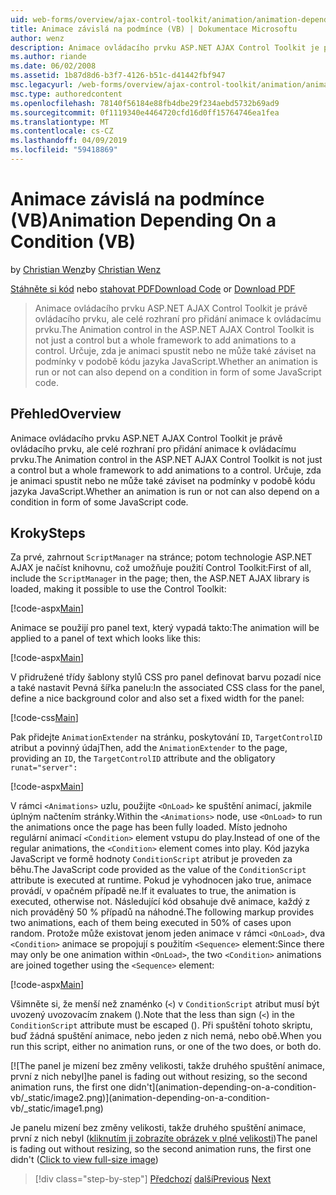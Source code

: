 ```yaml
---
uid: web-forms/overview/ajax-control-toolkit/animation/animation-depending-on-a-condition-vb
title: Animace závislá na podmínce (VB) | Dokumentace Microsoftu
author: wenz
description: Animace ovládacího prvku ASP.NET AJAX Control Toolkit je právě ovládacího prvku, ale celé rozhraní pro přidání animace k ovládacímu prvku. Určuje, zda je animace...
ms.author: riande
ms.date: 06/02/2008
ms.assetid: 1b87d8d6-b3f7-4126-b51c-d41442fbf947
msc.legacyurl: /web-forms/overview/ajax-control-toolkit/animation/animation-depending-on-a-condition-vb
msc.type: authoredcontent
ms.openlocfilehash: 78140f56184e88fb4dbe29f234aebd5732b69ad9
ms.sourcegitcommit: 0f1119340e4464720cfd16d0ff15764746ea1fea
ms.translationtype: MT
ms.contentlocale: cs-CZ
ms.lasthandoff: 04/09/2019
ms.locfileid: "59418869"
---
```

# <a name="animation-depending-on-a-condition-vb"></a><span data-ttu-id="eb5fe-104">Animace závislá na podmínce (VB)</span><span class="sxs-lookup"><span data-stu-id="eb5fe-104">Animation Depending On a Condition (VB)</span></span>

<span data-ttu-id="eb5fe-105">by [Christian Wenz](https://github.com/wenz)</span><span class="sxs-lookup"><span data-stu-id="eb5fe-105">by [Christian Wenz](https://github.com/wenz)</span></span>

<span data-ttu-id="eb5fe-106">[Stáhněte si kód](http://download.microsoft.com/download/f/9/a/f9a26acd-8df4-4484-8a18-199e4598f411/Animation4.vb.zip) nebo [stahovat PDF](http://download.microsoft.com/download/6/7/1/6718d452-ff89-4d3f-a90e-c74ec2d636a3/animation4VB.pdf)</span><span class="sxs-lookup"><span data-stu-id="eb5fe-106">[Download Code](http://download.microsoft.com/download/f/9/a/f9a26acd-8df4-4484-8a18-199e4598f411/Animation4.vb.zip) or [Download PDF](http://download.microsoft.com/download/6/7/1/6718d452-ff89-4d3f-a90e-c74ec2d636a3/animation4VB.pdf)</span></span>

> <span data-ttu-id="eb5fe-107">Animace ovládacího prvku ASP.NET AJAX Control Toolkit je právě ovládacího prvku, ale celé rozhraní pro přidání animace k ovládacímu prvku.</span><span class="sxs-lookup"><span data-stu-id="eb5fe-107">The Animation control in the ASP.NET AJAX Control Toolkit is not just a control but a whole framework to add animations to a control.</span></span> <span data-ttu-id="eb5fe-108">Určuje, zda je animaci spustit nebo ne může také záviset na podmínky v podobě kódu jazyka JavaScript.</span><span class="sxs-lookup"><span data-stu-id="eb5fe-108">Whether an animation is run or not can also depend on a condition in form of some JavaScript code.</span></span>


## <a name="overview"></a><span data-ttu-id="eb5fe-109">Přehled</span><span class="sxs-lookup"><span data-stu-id="eb5fe-109">Overview</span></span>

<span data-ttu-id="eb5fe-110">Animace ovládacího prvku ASP.NET AJAX Control Toolkit je právě ovládacího prvku, ale celé rozhraní pro přidání animace k ovládacímu prvku.</span><span class="sxs-lookup"><span data-stu-id="eb5fe-110">The Animation control in the ASP.NET AJAX Control Toolkit is not just a control but a whole framework to add animations to a control.</span></span> <span data-ttu-id="eb5fe-111">Určuje, zda je animaci spustit nebo ne může také záviset na podmínky v podobě kódu jazyka JavaScript.</span><span class="sxs-lookup"><span data-stu-id="eb5fe-111">Whether an animation is run or not can also depend on a condition in form of some JavaScript code.</span></span>

## <a name="steps"></a><span data-ttu-id="eb5fe-112">Kroky</span><span class="sxs-lookup"><span data-stu-id="eb5fe-112">Steps</span></span>

<span data-ttu-id="eb5fe-113">Za prvé, zahrnout `ScriptManager` na stránce; potom technologie ASP.NET AJAX je načíst knihovnu, což umožňuje použití Control Toolkit:</span><span class="sxs-lookup"><span data-stu-id="eb5fe-113">First of all, include the `ScriptManager` in the page; then, the ASP.NET AJAX library is loaded, making it possible to use the Control Toolkit:</span></span>

[!code-aspx[Main](animation-depending-on-a-condition-vb/samples/sample1.aspx)]

<span data-ttu-id="eb5fe-114">Animace se použijí pro panel text, který vypadá takto:</span><span class="sxs-lookup"><span data-stu-id="eb5fe-114">The animation will be applied to a panel of text which looks like this:</span></span>

[!code-aspx[Main](animation-depending-on-a-condition-vb/samples/sample2.aspx)]

<span data-ttu-id="eb5fe-115">V přidružené třídy šablony stylů CSS pro panel definovat barvu pozadí nice a také nastavit Pevná šířka panelu:</span><span class="sxs-lookup"><span data-stu-id="eb5fe-115">In the associated CSS class for the panel, define a nice background color and also set a fixed width for the panel:</span></span>

[!code-css[Main](animation-depending-on-a-condition-vb/samples/sample3.css)]

<span data-ttu-id="eb5fe-116">Pak přidejte `AnimationExtender` na stránku, poskytování `ID`, `TargetControlID` atribut a povinný údaj</span><span class="sxs-lookup"><span data-stu-id="eb5fe-116">Then, add the `AnimationExtender` to the page, providing an `ID`, the `TargetControlID` attribute and the obligatory</span></span> `runat="server":`

[!code-aspx[Main](animation-depending-on-a-condition-vb/samples/sample4.aspx)]

<span data-ttu-id="eb5fe-117">V rámci `<Animations>` uzlu, použijte `<OnLoad>` ke spuštění animací, jakmile úplným načtením stránky.</span><span class="sxs-lookup"><span data-stu-id="eb5fe-117">Within the `<Animations>` node, use `<OnLoad>` to run the animations once the page has been fully loaded.</span></span> <span data-ttu-id="eb5fe-118">Místo jednoho regulární animací `<Condition>` element vstupu do play.</span><span class="sxs-lookup"><span data-stu-id="eb5fe-118">Instead of one of the regular animations, the `<Condition>` element comes into play.</span></span> <span data-ttu-id="eb5fe-119">Kód jazyka JavaScript ve formě hodnoty `ConditionScript` atribut je proveden za běhu.</span><span class="sxs-lookup"><span data-stu-id="eb5fe-119">The JavaScript code provided as the value of the `ConditionScript` attribute is executed at runtime.</span></span> <span data-ttu-id="eb5fe-120">Pokud je vyhodnocen jako true, animace provádí, v opačném případě ne.</span><span class="sxs-lookup"><span data-stu-id="eb5fe-120">If it evaluates to true, the animation is executed, otherwise not.</span></span> <span data-ttu-id="eb5fe-121">Následující kód obsahuje dvě animace, každý z nich prováděný 50 % případů na náhodné.</span><span class="sxs-lookup"><span data-stu-id="eb5fe-121">The following markup provides two animations, each of them being executed in 50% of cases upon random.</span></span> <span data-ttu-id="eb5fe-122">Protože může existovat jenom jeden animace v rámci `<OnLoad>`, dva `<Condition>` animace se propojují s použitím `<Sequence>` element:</span><span class="sxs-lookup"><span data-stu-id="eb5fe-122">Since there may only be one animation within `<OnLoad>`, the two `<Condition>` animations are joined together using the `<Sequence>` element:</span></span>

[!code-aspx[Main](animation-depending-on-a-condition-vb/samples/sample5.aspx)]

<span data-ttu-id="eb5fe-123">Všimněte si, že menší než znaménko (`<`) v `ConditionScript` atribut musí být uvozený uvozovacím znakem ().</span><span class="sxs-lookup"><span data-stu-id="eb5fe-123">Note that the less than sign (`<`) in the `ConditionScript` attribute must be escaped ().</span></span> <span data-ttu-id="eb5fe-124">Při spuštění tohoto skriptu, buď žádná spuštění animace, nebo jeden z nich nemá, nebo obě.</span><span class="sxs-lookup"><span data-stu-id="eb5fe-124">When you run this script, either no animation runs, or one of the two does, or both do.</span></span>


[![T<span data-ttu-id="eb5fe-125">he panel je mizení bez změny velikosti, takže druhého spuštění animace, první z nich nebyl]</span><span class="sxs-lookup"><span data-stu-id="eb5fe-125">he panel is fading out without resizing, so the second animation runs, the first one didn't]</span></span>(animation-depending-on-a-condition-vb/_static/image2.png)](animation-depending-on-a-condition-vb/_static/image1.png)

<span data-ttu-id="eb5fe-126">Je panelu mizení bez změny velikosti, takže druhého spuštění animace, první z nich nebyl ([kliknutím ji zobrazíte obrázek v plné velikosti](animation-depending-on-a-condition-vb/_static/image3.png))</span><span class="sxs-lookup"><span data-stu-id="eb5fe-126">The panel is fading out without resizing, so the second animation runs, the first one didn't ([Click to view full-size image](animation-depending-on-a-condition-vb/_static/image3.png))</span></span>

> [!div class="step-by-step"]
> <span data-ttu-id="eb5fe-127">[Předchozí](executing-several-animations-after-each-other-vb.md)
> [další](picking-one-animation-out-of-a-list-vb.md)</span><span class="sxs-lookup"><span data-stu-id="eb5fe-127">[Previous](executing-several-animations-after-each-other-vb.md)
[Next](picking-one-animation-out-of-a-list-vb.md)</span></span>
